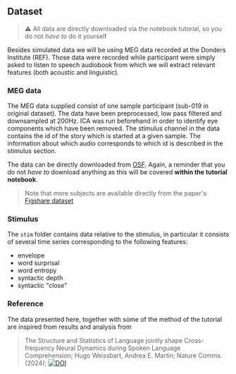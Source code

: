 ## Dataset

> ⚠️ All data are directly downloaded via the notebook tutorial, so you do not _have to_ do it yourself

Besides simulated data we will be using MEG data recorded at the Donders Institute (REF). Those data were recorded while participant were simply asked to listen to speech audiobook from which we will extract relevant features (both acoustic and linguistic).

### MEG data

The MEG data supplied consist of one sample participant (sub-019 in original dataset). The data have been preprocessed, low pass filtered and downsampled at 200Hz. ICA was run beforehand in order to identify eye components which have been removed.
The stimulus channel in the data contains the id of the story which is started at a given sample. The information about which audio corresponds to which id is described in the stimulus section.

The data can be directly downloaded from [OSF](https://osf.io/gsvbd/). Again, a reminder that you do not _have to_ download anything as this will be covered **within the tutorial notebook**.

> Note that more subjects are available directly from the paper's [Figshare dataset](https://doi.org/10.6084/m9.figshare.24236512.v1)

### Stimulus

The `stim` folder contains data relative to the stimulus, in particular it consists of several time series corresponding to the following features:

* envelope
* word surprisal
* word entropy
* syntactic depth
* syntactic "close"

### Reference

The data presented here, together with some of the method of the tutorial are inspired from results and analysis from 
> The Structure and Statistics of Language jointly shape Cross-frequency Neural Dynamics during Spoken Language Comprehension;
> Hugo Weissbart, Andrea E. Martin;
> Nature Comms. (2024); [![DOI](https://img.shields.io/badge/DOI-10.1038/s41467--024--53128--1-blue.svg)](https://doi.org/10.1038/s41467-024-53128-1)
